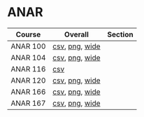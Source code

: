 # ANAR

| Course | Overall | Section |
| ------ | ------- | ------- |
| ANAR 100 | [csv](https://github.com/UCSD-Historical-Enrollment-Data/2024Fall/blob/main/overall/ANAR%20100.csv), [png](https://raw.githubusercontent.com/UCSD-Historical-Enrollment-Data/2024Fall/main/plot_overall/ANAR%20100.png), [wide](https://raw.githubusercontent.com/UCSD-Historical-Enrollment-Data/2024Fall/main/plot_overall_wide/ANAR%20100.png) |  |
| ANAR 104 | [csv](https://github.com/UCSD-Historical-Enrollment-Data/2024Fall/blob/main/overall/ANAR%20104.csv), [png](https://raw.githubusercontent.com/UCSD-Historical-Enrollment-Data/2024Fall/main/plot_overall/ANAR%20104.png), [wide](https://raw.githubusercontent.com/UCSD-Historical-Enrollment-Data/2024Fall/main/plot_overall_wide/ANAR%20104.png) |  |
| ANAR 116 | [csv](https://github.com/UCSD-Historical-Enrollment-Data/2024Fall/blob/main/overall/ANAR%20116.csv) |  |
| ANAR 120 | [csv](https://github.com/UCSD-Historical-Enrollment-Data/2024Fall/blob/main/overall/ANAR%20120.csv), [png](https://raw.githubusercontent.com/UCSD-Historical-Enrollment-Data/2024Fall/main/plot_overall/ANAR%20120.png), [wide](https://raw.githubusercontent.com/UCSD-Historical-Enrollment-Data/2024Fall/main/plot_overall_wide/ANAR%20120.png) |  |
| ANAR 166 | [csv](https://github.com/UCSD-Historical-Enrollment-Data/2024Fall/blob/main/overall/ANAR%20166.csv), [png](https://raw.githubusercontent.com/UCSD-Historical-Enrollment-Data/2024Fall/main/plot_overall/ANAR%20166.png), [wide](https://raw.githubusercontent.com/UCSD-Historical-Enrollment-Data/2024Fall/main/plot_overall_wide/ANAR%20166.png) |  |
| ANAR 167 | [csv](https://github.com/UCSD-Historical-Enrollment-Data/2024Fall/blob/main/overall/ANAR%20167.csv), [png](https://raw.githubusercontent.com/UCSD-Historical-Enrollment-Data/2024Fall/main/plot_overall/ANAR%20167.png), [wide](https://raw.githubusercontent.com/UCSD-Historical-Enrollment-Data/2024Fall/main/plot_overall_wide/ANAR%20167.png) |  |
